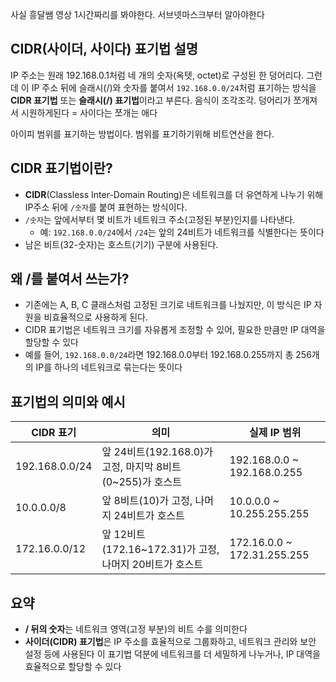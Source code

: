 사실 흥달쌤 영상 1시간짜리를 봐야한다. 서브넷마스크부터 알아야한다
## CIDR(사이더, 사이다) 표기법 설명

IP 주소는 원래 192.168.0.1처럼 네 개의 숫자(옥텟, octet)로 구성된 한 덩어리다. 
그런데 이 IP 주소 뒤에 슬래시(/)와 숫자를 붙여서 `192.168.0.0/24`처럼 표기하는 방식을 
**CIDR 표기법** 또는 **슬래시(/) 표기법**이라고 부른다.
음식이 조각조각. 덩어리가 쪼개져서 시원하게된다 = 사이다는 쪼개는 애다

아이피 범위를 표기하는 방법이다.
범위를 표기하기위해 비트연산을 한다.


## CIDR 표기법이란?

- **CIDR**(Classless Inter-Domain Routing)은 네트워크를 더 유연하게 나누기 위해 IP주소 뒤에 `/숫자`를 붙여 표현하는 방식이다.
- `/숫자`는 앞에서부터 몇 비트가 네트워크 주소(고정된 부분)인지를 나타낸다.
    - 예: `192.168.0.0/24`에서 `/24`는 앞의 24비트가 네트워크를 식별한다는 뜻이다
- 남은 비트(32-숫자)는 호스트(기기) 구분에 사용된다.


## 왜 /를 붙여서 쓰는가?

- 기존에는 A, B, C 클래스처럼 고정된 크기로 네트워크를 나눴지만, 이 방식은 IP 자원을 비효율적으로 사용하게 된다.
- CIDR 표기법은 네트워크 크기를 자유롭게 조정할 수 있어, 필요한 만큼만 IP 대역을 할당할 수 있다
- 예를 들어, `192.168.0.0/24`라면 192.168.0.0부터 192.168.0.255까지 총 256개의 IP를 하나의 네트워크로 묶는다는 뜻이다

## 표기법의 의미와 예시

|CIDR 표기|의미|실제 IP 범위|
|---|---|---|
|192.168.0.0/24|앞 24비트(192.168.0)가 고정, 마지막 8비트(0~255)가 호스트|192.168.0.0 ~ 192.168.0.255|
|10.0.0.0/8|앞 8비트(10)가 고정, 나머지 24비트가 호스트|10.0.0.0 ~ 10.255.255.255|
|172.16.0.0/12|앞 12비트(172.16~172.31)가 고정, 나머지 20비트가 호스트|172.16.0.0 ~ 172.31.255.255|

## 요약

- **/ 뒤의 숫자**는 네트워크 영역(고정 부분)의 비트 수를 의미한다
- **사이더(CIDR) 표기법**은 IP 주소를 효율적으로 그룹화하고, 네트워크 관리와 보안 설정 등에 사용된다
이 표기법 덕분에 네트워크를 더 세밀하게 나누거나, IP 대역을 효율적으로 할당할 수 있다
